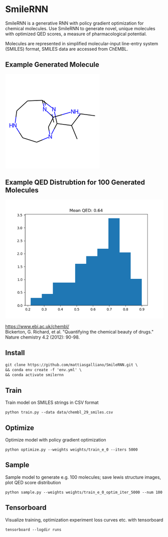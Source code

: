 <h1>SmileRNN</h1>

SmileRNN is a generative RNN with policy gradient optimization for chemical molecules. Use SmileRNN to generate novel, unique molecules with optimized QED scores, a measure of pharmacological potential.

Molecules are represented in simplified molecular-input line-entry system (SMILES) format, SMILES data are accessed from ChEMBL.

<h2>Example Generated Molecule</h2>

![Generated Molecule](examples/example_mol.png)

<h2>Example QED Distrubtion for 100 Generated Molecules</h2>

![QED Score Distribution for 100 Molecules](examples/example_dist.png)

https://www.ebi.ac.uk/chembl/ \
Bickerton, G. Richard, et al. "Quantifying the chemical beauty of drugs." Nature chemistry 4.2 (2012): 90-98.

<h2>Install</h2>

```
git clone https://github.com/mattiasgalliano/SmileRNN.git \
&& conda env create -f 'env.yml' \
&& conda activate smilernn
```

<h2>Train</h2>
Train model on SMILES strings in CSV format

```
python train.py --data data/chembl_29_smiles.csv
```

<h2>Optimize</h2>
Optimize model with policy gradient optimization

```
python optimize.py --weights weights/train_e_0 --iters 5000
```

<h2>Sample</h2>
Sample model to generate e.g. 100 molecules; save lewis structure images, plot QED score distribution

```
python sample.py --weights weights/train_e_0_optim_iter_5000 --num 100
```

<h2>Tensorboard</h2>
Visualize training, optimization experiment loss curves etc. with tensorboard

```
tensorboard --logdir runs
```
